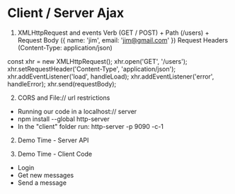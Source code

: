 # Client / Server Ajax

1. XMLHttpRequest and events
  Verb (GET / POST) + Path (/users) + Request Body ({ name: 'jim', email: 'jim@gmail.com' })
  Request Headers (Content-Type: application/json)

  const xhr = new XMLHttpRequest();
  xhr.open('GET', '/users');
  xhr.setRequestHeader('Content-Type', 'application/json');
  xhr.addEventListener('load', handleLoad);
  xhr.addEventListener('error', handleError);
  xhr.send(requestBody);

2. CORS and File:// url restrictions
  - Running our code in a localhost:// server
  - npm install --global http-server
  - In the "client" folder run: 
    http-server -p 9090 -c-1

2. Demo Time - Server API

3. Demo Time - Client Code
  - Login
  - Get new messages
  - Send a message

